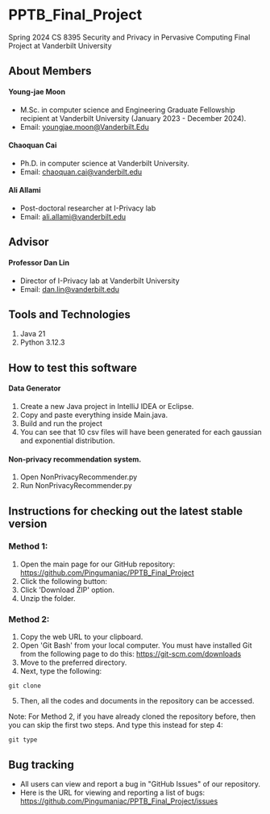 # PPTB_Final_Project
Spring 2024 CS 8395 Security and Privacy in Pervasive Computing Final Project at Vanderbilt University

## About Members

#### Young-jae Moon
* M.Sc. in computer science and Engineering Graduate Fellowship recipient at Vanderbilt University (January 2023 - December 2024).
* Email: youngjae.moon@Vanderbilt.Edu

#### Chaoquan Cai
* Ph.D. in computer science at Vanderbilt University.
* Email: chaoquan.cai@vanderbilt.edu

#### Ali Allami
* Post-doctoral researcher at I-Privacy lab
* Email: ali.allami@vanderbilt.edu

## Advisor

#### Professor Dan Lin
* Director of I-Privacy lab at Vanderbilt University
* Email: dan.lin@vanderbilt.edu

## Tools and Technologies

1. Java 21
2. Python 3.12.3

## How to test this software

#### Data Generator
1. Create a new Java project in IntelliJ IDEA or Eclipse.
2. Copy and paste everything inside Main.java.
3. Build and run the project
4. You can see that 10 csv files will have been generated for each gaussian and exponential distribution.

#### Non-privacy recommendation system.
1. Open NonPrivacyRecommender.py
2. Run NonPrivacyRecommender.py

## Instructions for checking out the latest stable version

### Method 1:
1. Open the main page for our GitHub repository: https://github.com/Pingumaniac/PPTB_Final_Project
2. Click the following button: <img src = "https://user-images.githubusercontent.com/63883314/115416097-69ade280-a232-11eb-8401-8c41362ab4c2.png" width="44" height="14">
3. Click 'Download ZIP' option.
4. Unzip the folder.

### Method 2:
1.  Copy the web URL to your clipboard.
2.  Open 'Git Bash' from your local computer. You must have installed Git from the following page to do this: https://git-scm.com/downloads
3.  Move to the preferred directory.
4.  Next, type the following:
```
git clone
```
5. Then, all the codes and documents in the repository can be accessed.

Note: For Method 2, if you have already cloned the repository before, then you can skip the first two steps. And type this instead for step 4:
```
git type
```

## Bug tracking

* All users can view and report a bug in "GitHub Issues" of our repository.
* Here is the URL for viewing and reporting a list of bugs: https://github.com/Pingumaniac/PPTB_Final_Project/issues

